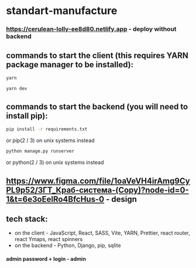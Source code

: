 # standart-manufacture
### https://cerulean-lolly-ee8d80.netlify.app - deploy without backend
## commands to start the client (this requires YARN package manager to be installed):
```sh
yarn
```
```sh
yarn dev
```
## commands to start the backend (you will need to install pip):
```sh
pip install -r requirements.txt
```
or pip(2 / 3) on unix systems instead
```sh
python manage.py runserver
```
or python(2 / 3) on unix systems instead
## https://www.figma.com/file/1oaVeVH4irAmg9CyPL9p52/ЗГТ_Краб-система-(Copy)?node-id=0-1&t=6e3oEelRo4BfcHus-0 - design
## tech stack:
* on the client - JavaScript, React, SASS, Vite, YARN, Prettier, react router, react Ymaps, react spinners
* on the backend - Python, Django, pip, sqlite
#### admin password + login - admin
